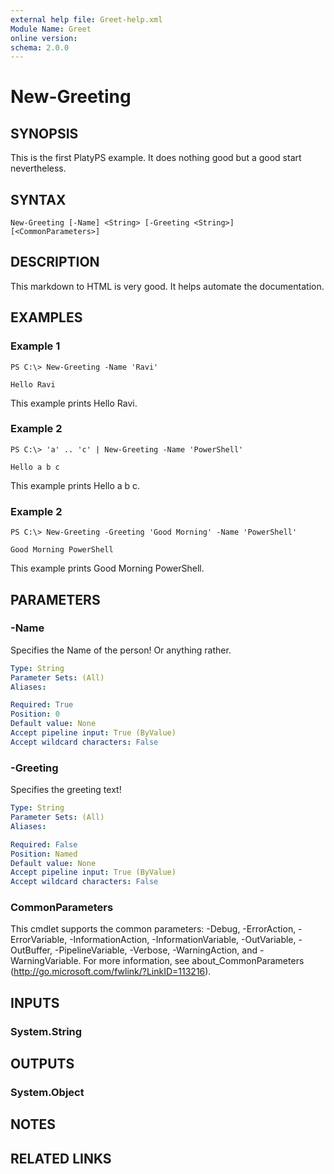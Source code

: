 ```yaml
---
external help file: Greet-help.xml
Module Name: Greet
online version:
schema: 2.0.0
---
```


# New-Greeting

## SYNOPSIS
This is the first PlatyPS example.
It does nothing good but a good start nevertheless.

## SYNTAX

```
New-Greeting [-Name] <String> [-Greeting <String>] [<CommonParameters>]
```

## DESCRIPTION
This markdown to HTML is very good.
It helps automate the documentation.

## EXAMPLES

### Example 1
```
PS C:\> New-Greeting -Name 'Ravi'

Hello Ravi
```

This example prints Hello Ravi.

### Example 2
```
PS C:\> 'a' .. 'c' | New-Greeting -Name 'PowerShell'

Hello a b c
```

This example prints Hello a b c.

### Example 2
```
PS C:\> New-Greeting -Greeting 'Good Morning' -Name 'PowerShell'

Good Morning PowerShell
```

This example prints Good Morning PowerShell.

## PARAMETERS

### -Name
Specifies the Name of the person!
Or anything rather.

```yaml
Type: String
Parameter Sets: (All)
Aliases:

Required: True
Position: 0
Default value: None
Accept pipeline input: True (ByValue)
Accept wildcard characters: False
```

### -Greeting
Specifies the greeting text!

```yaml
Type: String
Parameter Sets: (All)
Aliases:

Required: False
Position: Named
Default value: None
Accept pipeline input: True (ByValue)
Accept wildcard characters: False
```

### CommonParameters
This cmdlet supports the common parameters: -Debug, -ErrorAction, -ErrorVariable, -InformationAction, -InformationVariable, -OutVariable, -OutBuffer, -PipelineVariable, -Verbose, -WarningAction, and -WarningVariable. For more information, see about_CommonParameters (http://go.microsoft.com/fwlink/?LinkID=113216).

## INPUTS

### System.String

## OUTPUTS

### System.Object

## NOTES

## RELATED LINKS
